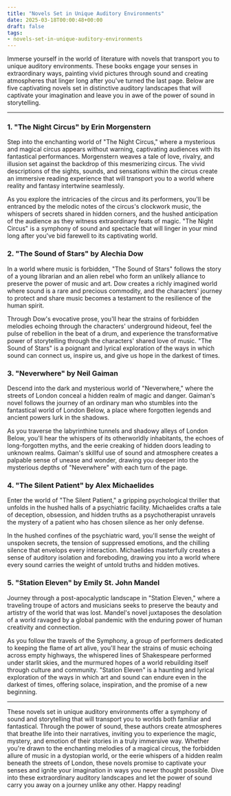 ```yaml
---
title: "Novels Set in Unique Auditory Environments"
date: 2025-03-18T00:00:48+00:00
draft: false
tags: 
- novels-set-in-unique-auditory-environments
---
```


Immerse yourself in the world of literature with novels that transport you to unique auditory environments. These books engage your senses in extraordinary ways, painting vivid pictures through sound and creating atmospheres that linger long after you've turned the last page. Below are five captivating novels set in distinctive auditory landscapes that will captivate your imagination and leave you in awe of the power of sound in storytelling.

---

### 1. "The Night Circus" by Erin Morgenstern

Step into the enchanting world of "The Night Circus," where a mysterious and magical circus appears without warning, captivating audiences with its fantastical performances. Morgenstern weaves a tale of love, rivalry, and illusion set against the backdrop of this mesmerizing circus. The vivid descriptions of the sights, sounds, and sensations within the circus create an immersive reading experience that will transport you to a world where reality and fantasy intertwine seamlessly.

As you explore the intricacies of the circus and its performers, you'll be entranced by the melodic notes of the circus's clockwork music, the whispers of secrets shared in hidden corners, and the hushed anticipation of the audience as they witness extraordinary feats of magic. "The Night Circus" is a symphony of sound and spectacle that will linger in your mind long after you've bid farewell to its captivating world.

### 2. "The Sound of Stars" by Alechia Dow

In a world where music is forbidden, "The Sound of Stars" follows the story of a young librarian and an alien rebel who form an unlikely alliance to preserve the power of music and art. Dow creates a richly imagined world where sound is a rare and precious commodity, and the characters' journey to protect and share music becomes a testament to the resilience of the human spirit.

Through Dow's evocative prose, you'll hear the strains of forbidden melodies echoing through the characters' underground hideout, feel the pulse of rebellion in the beat of a drum, and experience the transformative power of storytelling through the characters' shared love of music. "The Sound of Stars" is a poignant and lyrical exploration of the ways in which sound can connect us, inspire us, and give us hope in the darkest of times.

### 3. "Neverwhere" by Neil Gaiman

Descend into the dark and mysterious world of "Neverwhere," where the streets of London conceal a hidden realm of magic and danger. Gaiman's novel follows the journey of an ordinary man who stumbles into the fantastical world of London Below, a place where forgotten legends and ancient powers lurk in the shadows.

As you traverse the labyrinthine tunnels and shadowy alleys of London Below, you'll hear the whispers of its otherworldly inhabitants, the echoes of long-forgotten myths, and the eerie creaking of hidden doors leading to unknown realms. Gaiman's skillful use of sound and atmosphere creates a palpable sense of unease and wonder, drawing you deeper into the mysterious depths of "Neverwhere" with each turn of the page.

### 4. "The Silent Patient" by Alex Michaelides

Enter the world of "The Silent Patient," a gripping psychological thriller that unfolds in the hushed halls of a psychiatric facility. Michaelides crafts a tale of deception, obsession, and hidden truths as a psychotherapist unravels the mystery of a patient who has chosen silence as her only defense.

In the hushed confines of the psychiatric ward, you'll sense the weight of unspoken secrets, the tension of suppressed emotions, and the chilling silence that envelops every interaction. Michaelides masterfully creates a sense of auditory isolation and foreboding, drawing you into a world where every sound carries the weight of untold truths and hidden motives.

### 5. "Station Eleven" by Emily St. John Mandel

Journey through a post-apocalyptic landscape in "Station Eleven," where a traveling troupe of actors and musicians seeks to preserve the beauty and artistry of the world that was lost. Mandel's novel juxtaposes the desolation of a world ravaged by a global pandemic with the enduring power of human creativity and connection.

As you follow the travels of the Symphony, a group of performers dedicated to keeping the flame of art alive, you'll hear the strains of music echoing across empty highways, the whispered lines of Shakespeare performed under starlit skies, and the murmured hopes of a world rebuilding itself through culture and community. "Station Eleven" is a haunting and lyrical exploration of the ways in which art and sound can endure even in the darkest of times, offering solace, inspiration, and the promise of a new beginning.

---

These novels set in unique auditory environments offer a symphony of sound and storytelling that will transport you to worlds both familiar and fantastical. Through the power of sound, these authors create atmospheres that breathe life into their narratives, inviting you to experience the magic, mystery, and emotion of their stories in a truly immersive way. Whether you're drawn to the enchanting melodies of a magical circus, the forbidden allure of music in a dystopian world, or the eerie whispers of a hidden realm beneath the streets of London, these novels promise to captivate your senses and ignite your imagination in ways you never thought possible. Dive into these extraordinary auditory landscapes and let the power of sound carry you away on a journey unlike any other. Happy reading!